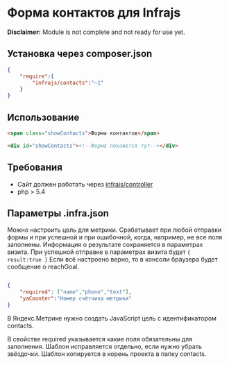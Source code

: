 # Форма контактов для Infrajs
**Disclaimer:** Module is not complete and not ready for use yet.

## Установка через composer.json

```json
{
	"require":{
		"infrajs/contacts":"~1"
	}
}
```

## Использование

```html
<span class="showContacts">Форма контактов</span>
```

```html
<div id="showContacts"><!--Форма покажется тут--></div>
```


## Требования

- Сайт должен работать через [infrajs/controller](https://github.com/infrajs/controller)
- php > 5.4

## Параметры .infra.json

Можно настроить цель для метрики. Срабатывает при любой отправки формы и при успешной и при ошибочной, когда, например, не все поля заполнены. Информация о результате сохраняется в параметрах визита. При успешной отправке в параметрах визита будет ```{ result:true }```
Если всё настроено верно, то в консоли браузера будет сообщение о reachGoal.

```json

{
	"required": ["name","phone","text"],
	"yaCounter":"Номер счётчика метрики"
}
```
В Яндекс.Метрике нужно создать JavaScript цель с идентификатором contacts.

В свойстве required указывается какие поля обязательны для заполнения. Шаблон исправляется отдельно, если нужно убрать звёздочки. Шаблон копируется в корень проекта в папку contacts.
